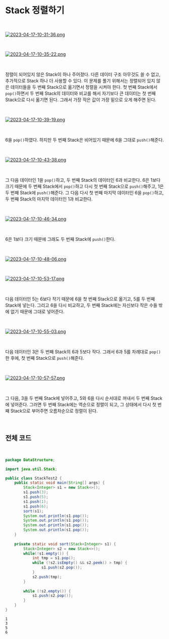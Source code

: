 # Stack 정렬하기

</br>

[![2023-04-17-10-31-36.png](https://i.postimg.cc/wB25QH9W/2023-04-17-10-31-36.png)](https://postimg.cc/SXXzmB28)

</br>

[![2023-04-17-10-35-22.png](https://i.postimg.cc/XqdTsxQ7/2023-04-17-10-35-22.png)](https://postimg.cc/ZvY7R8G1)

</br>

정렬이 되어있지 않은 Stack이 하나 주어졌다. 다른 데이터 구조 아무것도 쓸 수 없고, 추가적으로 Stack 하나 더 사용할 수 있다. 이 문제를 풀기 위해서는 정렬되어 있지 않은 데이터들을 두 번째 Stack으로 옮기면서 정렬을 시켜야 한다. 첫 번째 Stack에서 `pop()`하면서 두 번째 Stack의 데이터와 비교를 해서 자기보다 큰 데이터는 첫 번째 Stack으로 다시 옮기면 된다. 그래서 가장 작은 값이 가장 밑으로 오게 해주면 된다.

</br>

[![2023-04-17-10-39-19.png](https://i.postimg.cc/cCkXM3N4/2023-04-17-10-39-19.png)](https://postimg.cc/m1MYTtD0)

</br>

6을 `pop()`하였다. 하지만 두 번째 Stack은 비어있기 때문에 6을 그대로 `push()`해준다.

</br>

[![2023-04-17-10-43-38.png](https://i.postimg.cc/XvM3kGV8/2023-04-17-10-43-38.png)](https://postimg.cc/xXPW0dNJ)

</br>

그 다음 데이터인 1을 `pop()`하고, 두 번째 Stack의 데이터인 6과 비교한다. 6은 1보다 크기 때문에 두 번째 Stack에서 `pop()`하고 다시 첫 번째 Stack으로 `push()`해주고, 1은 두 번째 Stack에 `push()`해준다. 그 다음 다시 첫 번째 마지막 데이터인 6을 `pop()`하고, 두 번째 Stack의 마지막 데이터인 1과 비교한다.

</br>

[![2023-04-17-10-46-34.png](https://i.postimg.cc/zBFgrYds/2023-04-17-10-46-34.png)](https://postimg.cc/wy3vXZY2)

</br>

6은 1보다 크기 때문에 그래도 두 번째 Stack에 `push()`한다.

</br>

[![2023-04-17-10-48-06.png](https://i.postimg.cc/Dzt9KtWP/2023-04-17-10-48-06.png)](https://postimg.cc/B8BYT7Bj)

</br>

[![2023-04-17-10-53-17.png](https://i.postimg.cc/bJ1wX0vd/2023-04-17-10-53-17.png)](https://postimg.cc/0M2sDwDq)

</br>

다음 데이터인 5는 6보다 작기 때문에 6을 첫 번째 Stack으로 옮기고, 5를 두 번째 Stack에 넣는다. 그리고 6을 다시 비교하고, 두 번째 Stack에는 자신보다 작은 수들 밖에 없기 때문에 그대로 넣어준다.

</br>

[![2023-04-17-10-55-03.png](https://i.postimg.cc/vmLNpcsb/2023-04-17-10-55-03.png)](https://postimg.cc/B8bpFZbV)

</br>

다음 데이터인 3은 두 번째 Stack의 6과 5보다 작다. 그래서 6과 5를 차례대로 `pop()`한 후에, 첫 번째 Stack으로 `push()`해준다.

</br>

[![2023-04-17-10-57-57.png](https://i.postimg.cc/G2Tqbt04/2023-04-17-10-57-57.png)](https://postimg.cc/Vr1jRYkw)

</br>

그 다음, 3을 두 번째 Stack에 넣어주고, 5와 6을 다시 순서대로 꺼내서 두 번째 Stack에 넣어준다. 그러면 두 번째 Stack에는 역순으로 정렬이 되고, 그 상태에서 다시 첫 번째 Stack으로 부어주면 오름차순으로 정렬이 된다.

</br>

## 전체 코드

</br>

``` java
package DataStructure;

import java.util.Stack;

public class StackTest2 {
	public static void main(String[] args) {
		Stack<Integer> s1 = new Stack<>();
		s1.push(3);
		s1.push(5);
		s1.push(1);
		s1.push(6);
		sort(s1);
		System.out.println(s1.pop());
		System.out.println(s1.pop());
		System.out.println(s1.pop());
		System.out.println(s1.pop());
	}
	
	private static void sort(Stack<Integer> s1) {
		Stack<Integer> s2 = new Stack<>();
		while(!s1.empty()) {
			int tmp = s1.pop();
			while (!s2.isEmpty() && s2.peek() > tmp) {
				s1.push(s2.pop());
			}
			s2.push(tmp);
		}
		
		while (!s2.empty()) {
			s1.push(s2.pop());
		}
	}
}
```

```
1
3
5
6
```